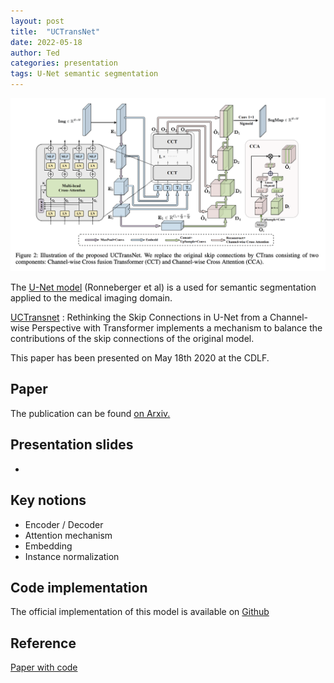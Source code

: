 ```yaml
---
layout: post 
title:  "UCTransNet"
date: 2022-05-18
author: Ted
categories: presentation
tags: U-Net semantic segmentation
---
```


![UCTransnet](/assets/UCTransnet.png)

The [U-Net model](https://paperswithcode.com/method/u-net) (Ronneberger et al) is a used for semantic segmentation
applied to the medical imaging domain.

[UCTransnet](https://paperswithcode.com/method/uctransnet) : Rethinking the Skip Connections in U-Net from a Channel-wise Perspective with Transformer implements a
mechanism to balance the contributions of the skip connections of the original model. 

This paper has been presented on May 18th 2020 at the CDLF.

## Paper

The publication can be found [on Arxiv.](https://arxiv.org/abs/2109.04335)

## Presentation slides 

- 

## Key notions

- Encoder / Decoder
- Attention mechanism
- Embedding 
- Instance normalization


## Code implementation

The official implementation of this model is available on [Github](https://github.com/McGregorWwww/UCTransNet)

## Reference

[Paper with code](https://paperswithcode.com/method/uctransnet) 


